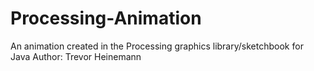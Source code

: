 # Processing-Animation
An animation created in the Processing graphics library/sketchbook for Java
Author: Trevor Heinemann
